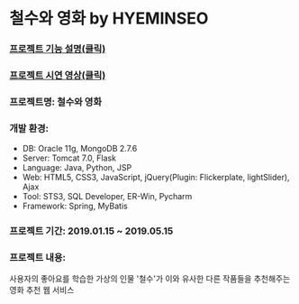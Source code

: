 # 철수와 영화 by HYEMINSEO

### [프로젝트 기능 설명(클릭)](#)
### [프로젝트 시연 영상(클릭)](https://youtu.be/-EnaNUyEIOs)

### 프로젝트명: 철수와 영화

### 개발 환경:
- DB: Oracle 11g, MongoDB 2.7.6
- Server: Tomcat 7.0, Flask
- Language: Java, Python, JSP
- Web: HTML5, CSS3, JavaScript, jQuery(Plugin: Flickerplate, lightSlider), Ajax
- Tool: STS3, SQL Developer, ER-Win, Pycharm
- Framework: Spring, MyBatis

### 프로젝트 기간: 2019.01.15 ~ 2019.05.15

### 프로젝트 내용:
사용자의 좋아요를 학습한 가상의 인물 '철수'가 이와 유사한 다른 작품들을 추천해주는 영화 추천 웹 서비스